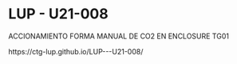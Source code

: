 <h1>LUP - U21-008</h1>
<p>ACCIONAMIENTO FORMA MANUAL DE CO2 EN ENCLOSURE TG01</p>
https://ctg-lup.github.io/LUP---U21-008/
